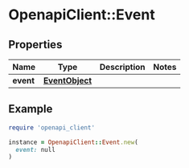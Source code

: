 # OpenapiClient::Event

## Properties

| Name | Type | Description | Notes |
| ---- | ---- | ----------- | ----- |
| **event** | [**EventObject**](EventObject.md) |  |  |

## Example

```ruby
require 'openapi_client'

instance = OpenapiClient::Event.new(
  event: null
)
```


